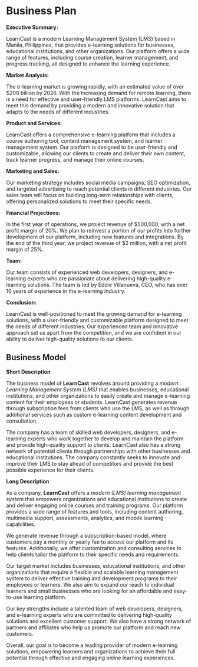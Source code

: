 # Business Plan

**Executive Summary:**

LearnCast is a modern Learning Management System (LMS) based in Manila, Philippines, that provides e-learning solutions for businesses, educational institutions, and other organizations. Our platform offers a wide range of features, including course creation, learner management, and progress tracking, all designed to enhance the learning experience.

**Market Analysis:**  

The e-learning market is growing rapidly, with an estimated value of over $200 billion by 2026. With the increasing demand for remote learning, there is a need for effective and user-friendly LMS platforms. LearnCast aims to meet this demand by providing a modern and innovative solution that adapts to the needs of different industries.

**Product and Services:**  

LearnCast offers a comprehensive e-learning platform that includes a course authoring tool, content management system, and learner management system. Our platform is designed to be user-friendly and customizable, allowing our clients to create and deliver their own content, track learner progress, and manage their online courses.

**Marketing and Sales:**  

Our marketing strategy includes social media campaigns, SEO optimization, and targeted advertising to reach potential clients in different industries. Our sales team will focus on building long-term relationships with clients, offering personalized solutions to meet their specific needs.

**Financial Projections:**  

In the first year of operations, we project revenue of $500,000, with a net profit margin of 20%. We plan to reinvest a portion of our profits into further development of our platform, including new features and integrations. By the end of the third year, we project revenue of $2 million, with a net profit margin of 25%.

**Team:**  

Our team consists of experienced web developers, designers, and e-learning experts who are passionate about delivering high-quality e-learning solutions. The team is led by Eddie Villanueva, CEO, who has over 10 years of experience in the e-learning industry.

**Conclusion:**  

LearnCast is well-positioned to meet the growing demand for e-learning solutions, with a user-friendly and customizable platform designed to meet the needs of different industries. Our experienced team and innovative approach set us apart from the competition, and we are confident in our ability to deliver high-quality solutions to our clients.

## Business Model

**Short Description**

The business model of **LearnCast** revolves around providing a *modern Learning Management System (LMS)* that enables businesses, educational institutions, and other organizations to easily create and manage e-learning content for their employees or students. LearnCast generates revenue through subscription fees from clients who use the LMS, as well as through additional services such as custom e-learning content development and consultation.

The company has a team of skilled web developers, designers, and e-learning experts who work together to develop and maintain the platform and provide high-quality support to clients. LearnCast also has a strong network of potential clients through partnerships with other businesses and educational institutions. The company constantly seeks to innovate and improve their LMS to stay ahead of competitors and provide the best possible experience for their clients.

**Long Description**

As a company, **LearnCast** offers a *modern (LMS) learning management system* that empowers organizations and educational institutions to create and deliver engaging online courses and training programs. Our platform provides a wide range of features and tools, including content authoring, multimedia support, assessments, analytics, and mobile learning capabilities.

We generate revenue through a subscription-based model, where customers pay a monthly or yearly fee to access our platform and its features. Additionally, we offer customization and consulting services to help clients tailor the platform to their specific needs and requirements.

Our target market includes businesses, educational institutions, and other organizations that require a flexible and scalable learning management system to deliver effective training and development programs to their employees or learners. We also aim to expand our reach to individual learners and small businesses who are looking for an affordable and easy-to-use learning platform.

Our key strengths include a talented team of web developers, designers, and e-learning experts who are committed to delivering high-quality solutions and excellent customer support. We also have a strong network of partners and affiliates who help us promote our platform and reach new customers.

Overall, our goal is to become a leading provider of modern e-learning solutions, empowering learners and organizations to achieve their full potential through effective and engaging online learning experiences.
